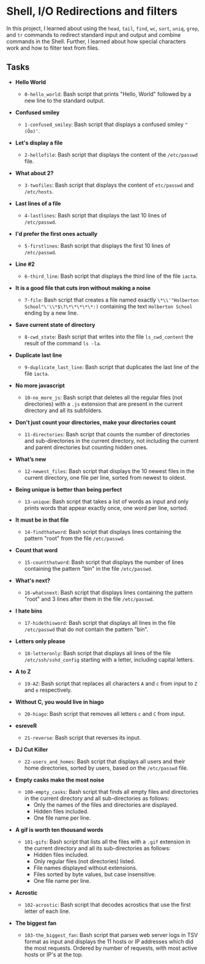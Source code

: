 # Shell, I/O Redirections and filters
In this project, I learned about using the `head`, `tail`, `find`, `wc`, `sort`, `uniq`, `grep`, and `tr` commands to redirect standard input and output and combine commands in the Shell. Further, I learned about how special characters work and how to filter text from files.

## Tasks
* **Hello World**
  * `0-hello_world`: Bash script that prints "Hello, World" followed by a new line to the standard output.

* **Confused smiley**
  * `1-confused_smiley`: Bash script that displays a confused smiley `"(Ôo)'`.

* **Let's display a file**
  * `2-hellofile`: Bash script that displays the content of the `/etc/passwd` file.

* **What about 2?**
  * `3-twofiles`: Bash script that displays the content of `etc/passwd` and `/etc/hosts`.

* **Last lines of a file**
  * `4-lastlines`: Bash script that displays the last 10 lines of `/etc/passwd`.

* **I'd prefer the first ones actually**
  * `5-firstlines`: Bash script that displays the first 10 lines of `/etc/passwd`.

* **Line #2**
  * `6-third_line`: Bash script that displays the third line of the file `iacta`.

* **It is a good file that cuts iron without making a noise**
  * `7-file`: Bash script that creates a file named exactly `\*\\'"Holberton School"\'\\*$\?\*\*\*\*\*:)` containing the text `Holberton School` ending by a new line.

* **Save current state of directory**
  * `8-cwd_state`: Bash script that writes into the file `ls_cwd_content` the result of the command `ls -la`.

* **Duplicate last line**
  * `9-duplicate_last_line`: Bash script that duplicates the last line of the file `iacta`.

* **No more javascript**
  * `10-no_more_js`: Bash script that deletes all the regular files (not directories) with a `.js` extension that are present in the current directory and all its subfolders.

* **Don't just count your directories, make your directories count**
  * `11-directories`: Bash script that counts the number of directories and sub-directories in the current directory, not including the current and parent directories but counting hidden ones.

* **What’s new**
  * `12-newest_files`: Bash script that displays the 10 newest files in the current directory, one file per line, sorted from newest to oldest.

* **Being unique is better than being perfect**
  * `13-unique`: Bash script that takes a list of words as input and only prints words that appear exactly once, one word per line, sorted.

* **It must be in that file**
  * `14-findthatword`: Bash script that displays lines containing the pattern "root" from the file `/etc/passwd`.

* **Count that word**
  * `15-countthatword`: Bash script that displays the number of lines containing the pattern "bin" in the file `/etc/passwd`.

* **What's next?**
  * `16-whatsnext`: Bash script that displays lines containing the pattern "root" and 3 lines after them in the file `/etc/passwd`.

* **I hate bins**
  * `17-hidethisword`: Bash script that displays all lines in the file `/etc/passwd` that do not contain the pattern "bin".

* **Letters only please**
  * `18-letteronly`: Bash script that displays all lines of the file `/etc/ssh/sshd_config` starting with a letter, including capital letters.

* **A to Z**
  * `19-AZ`: Bash script that replaces all characters `A` and `c` from input to `Z` and `e` respectively.

* **Without C, you would live in hiago**
  * `20-hiago`: Bash script that removes all letters `c` and `C` from input.

* **esreveR**
  * `21-reverse`: Bash script that reverses its input.

* **DJ Cut Killer**
  * `22-users_and_homes`: Bash script that displays all users and their home directories, sorted by users, based on the `/etc/passwd` file.

* **Empty casks make the most noise**
  * `100-empty_casks`: Bash script that finds all empty files and directories in the current directory and all sub-directories as follows:
    * Only the names of the files and directories are displayed.
    * Hidden files included.
    * One file name per line.

* **A gif is worth ten thousand words**
  * `101-gifs`: Bash script that lists all the files with a `.gif` extension in the current directory and all its sub-directories as follows:
    * Hidden files included.
    * Only regular files (not directories) listed.
    * File names displayed without extensions.
    * Files sorted by byte values, but case insensitive.
    * One file name per line.

* **Acrostic**
  * `102-acrostic`: Bash script that decodes acrostics that use the first letter of each line.

* **The biggest fan**
  * `103-the_biggest_fan`: Bash script that parses web server logs in TSV format as input and displays the 11 hosts or IP addresses which did the most requests. Ordered by number of requests, with most active hosts or IP's at the top.
